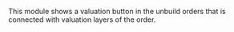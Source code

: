 This module shows a valuation button in the unbuild orders that is
connected with valuation layers of the order.
